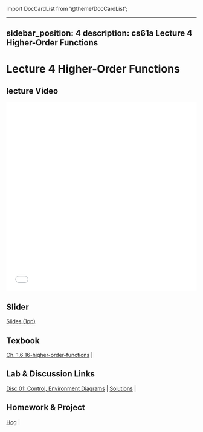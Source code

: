 import DocCardList from '@theme/DocCardList';

---
sidebar_position: 4
description: cs61a  Lecture 4 Higher-Order Functions
---
# Lecture 4 Higher-Order Functions
## lecture Video

<iframe src="//player.bilibili.com/player.html?aid=277746636&bvid=BV17c411f78k&cid=1311465503&p=1&high_quality=1&danmaku=0" scrolling="no" border="0" frameborder="no" framespacing="0" allowfullscreen="true" allowfullscreen="allowfullscreen" width="100%" height="500" scrolling="no" frameborder="0" sandbox="allow-top-navigation allow-same-origin allow-forms allow-scripts"> </iframe>

## Slider
[Slides (1pp)](/resource/cs61a/04-Higher-Order_Functions_1pp.pdf)
## Texbook
[Ch. 1.6 16-higher-order-functions](./ch/16-higher-order-functions.md) | 

## Lab & Discussion Links
[Disc 01: Control, Environment Diagrams](./dis/disc01.md) | [Solutions](./dis/sol-disc01.md) | 

## Homework & Project
[Hog](./project/hog.md) | 


<DocCardList />
